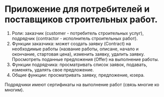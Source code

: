 # Приложение для потребителей и поставщиков строительных работ.

1. Роли: заказчик (customer - потребитель строительных услуг), подрядчик (contractor - исполнитель строительных работ).
2. Функции заказчика: может создать заявку (Contract) на необходимые работы (название работы, описане, начало и
   окончание, стартовая цена), изменить заявку, удалить заявку. Просмотреть поданные предложения (Offer) на выполнение
   работы.
3. Функции подрядчика: просматривать список заявок, подавать, изменять, удалять свое предложение.
4. Общие функции: просматривать заявку, предложение, юзера.

Подрядчики имеют сертификаты на выполнение работ (связь многие ко многим).